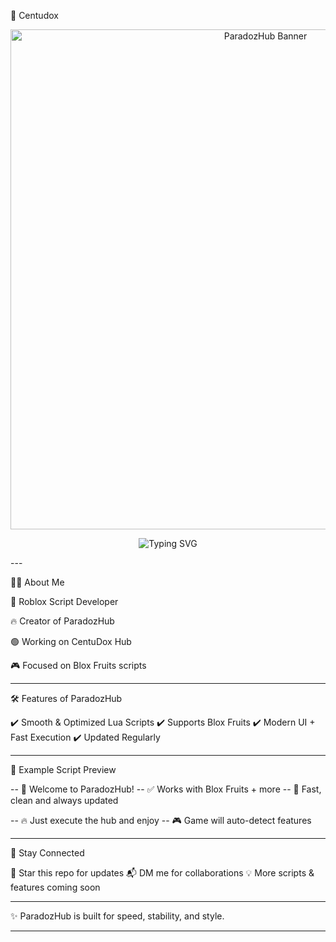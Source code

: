 

🌌 Centudox

<p align="center">
  <img src="https://i.ibb.co/9VD4k7F/neon-paradozhub-banner.png" alt="ParadozHub Banner" width="800"/>
</p>  <p align="center">
  <img src="https://readme-typing-svg.herokuapp.com?font=Fira+Code&size=28&duration=3000&pause=1000&color=00FF9D&center=true&vCenter=true&width=700&lines=⚡+Welcome+to+ParadozHub+⚡;💻+Lua+Script+Developer;🔥+Roblox+Exploits+%26+Hubs;🟢+Supports+Blox+Fruits;🚀+CentuDox+Script+Hub" alt="Typing SVG" />
</p>  
---

👨‍💻 About Me

🚀 Roblox Script Developer

🔥 Creator of ParadozHub

🟢 Working on CentuDox Hub

🎮 Focused on Blox Fruits scripts



---

🛠️ Features of ParadozHub

✔️ Smooth & Optimized Lua Scripts
✔️ Supports Blox Fruits
✔️ Modern UI + Fast Execution
✔️ Updated Regularly


---

🚀 Example Script Preview

-- 👋 Welcome to ParadozHub!
-- ✅ Works with Blox Fruits + more
-- 🚀 Fast, clean and always updated

-- 🔥 Just execute the hub and enjoy
-- 🎮 Game will auto-detect features



---

📌 Stay Connected

🌟 Star this repo for updates
📬 DM me for collaborations
💡 More scripts & features coming soon


---

✨ ParadozHub is built for speed, stability, and style.


---

